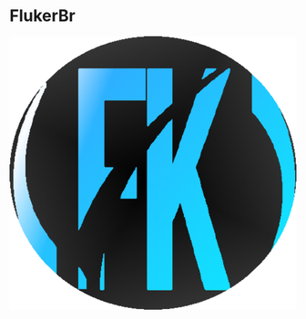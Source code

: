 # FlukerBr
<p align="left">
  <img alt="." src="./img/fkcircle.png" width="640" height="480" />
</p>
